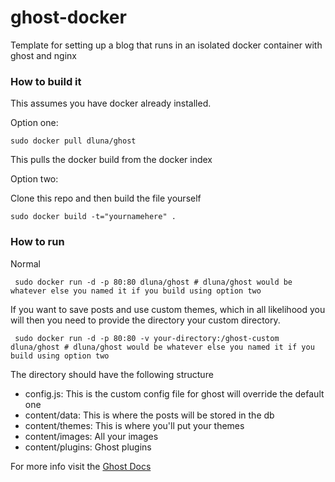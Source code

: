 ghost-docker
============

Template for setting up a blog that runs in an isolated docker container with ghost and nginx

### How to build it

This assumes you have docker already installed.

Option one:

<code>sudo docker pull dluna/ghost</code>

This pulls the docker build from the docker index

Option two:

Clone this repo and then build the file yourself

<code>sudo docker build -t="yournamehere" .</code>

### How to run

Normal

<code> sudo docker run -d -p 80:80 dluna/ghost # dluna/ghost would be whatever else you named it if you build using option two</code>

If you want to save posts and use custom themes, which in all likelihood you will then you need to provide the directory your custom
directory.

<code> sudo docker run -d -p 80:80 -v your-directory:/ghost-custom dluna/ghost # dluna/ghost would be whatever else you named it if you build using option two</code>

The directory should have the following structure

* config.js: This is the custom config file for ghost will override the default one
* content/data: This is where the posts will be stored in the db
* content/themes: This is where you'll put your themes
* content/images: All your images
* content/plugins: Ghost plugins

For more info visit the [Ghost Docs](http://docs.ghost.org/)
